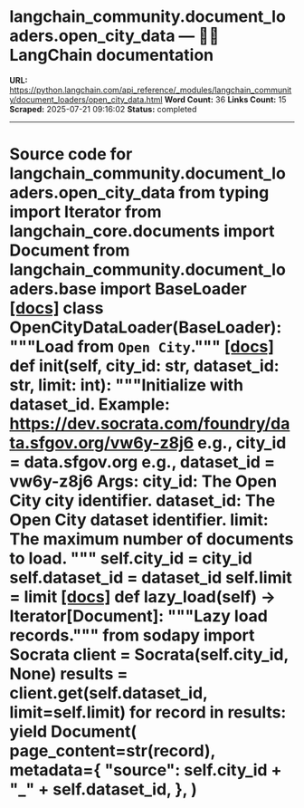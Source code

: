 # langchain_community.document_loaders.open_city_data — 🦜🔗 LangChain  documentation

**URL:** https://python.langchain.com/api_reference/_modules/langchain_community/document_loaders/open_city_data.html
**Word Count:** 36
**Links Count:** 15
**Scraped:** 2025-07-21 09:16:02
**Status:** completed

---

# Source code for langchain\_community.document\_loaders.open\_city\_data               from typing import Iterator          from langchain_core.documents import Document          from langchain_community.document_loaders.base import BaseLoader                              [[docs]](https://python.langchain.com/api_reference/community/document_loaders/langchain_community.document_loaders.open_city_data.OpenCityDataLoader.html#langchain_community.document_loaders.open_city_data.OpenCityDataLoader)     class OpenCityDataLoader(BaseLoader):         """Load from `Open City`."""                         [[docs]](https://python.langchain.com/api_reference/community/document_loaders/langchain_community.document_loaders.open_city_data.OpenCityDataLoader.html#langchain_community.document_loaders.open_city_data.OpenCityDataLoader.__init__)         def __init__(self, city_id: str, dataset_id: str, limit: int):             """Initialize with dataset_id.             Example: https://dev.socrata.com/foundry/data.sfgov.org/vw6y-z8j6             e.g., city_id = data.sfgov.org             e.g., dataset_id = vw6y-z8j6                  Args:                 city_id: The Open City city identifier.                 dataset_id: The Open City dataset identifier.                 limit: The maximum number of documents to load.             """             self.city_id = city_id             self.dataset_id = dataset_id             self.limit = limit                                        [[docs]](https://python.langchain.com/api_reference/community/document_loaders/langchain_community.document_loaders.open_city_data.OpenCityDataLoader.html#langchain_community.document_loaders.open_city_data.OpenCityDataLoader.lazy_load)         def lazy_load(self) -> Iterator[Document]:             """Lazy load records."""                  from sodapy import Socrata                  client = Socrata(self.city_id, None)             results = client.get(self.dataset_id, limit=self.limit)             for record in results:                 yield Document(                     page_content=str(record),                     metadata={                         "source": self.city_id + "_" + self.dataset_id,                     },                 )